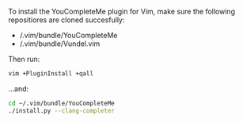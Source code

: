 
To install the YouCompleteMe plugin for Vim, make sure the following repositiores are cloned succesfully:
* /.vim/bundle/YouCompleteMe
* /.vim/bundle/Vundel.vim

Then run:
```bash
vim +PluginInstall +qall
```
...and:
```bash
cd ~/.vim/bundle/YouCompleteMe
./install.py --clang-completer
```

